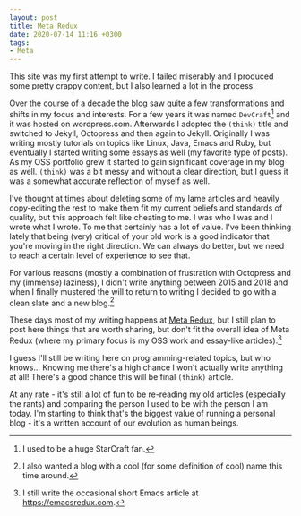 ```yaml
---
layout: post
title: Meta Redux
date: 2020-07-14 11:16 +0300
tags:
- Meta
---
```


This site was my first attempt to write. I failed miserably and I produced some pretty
crappy content, but I also learned a lot in the process.

Over the course of a decade the blog saw quite a few transformations and shifts in my focus and interests.
For a few years it was named `DevCraft`[^1] and it was hosted on wordpress.com. Afterwards
I adopted the `(think)` title and switched to Jekyll, Octopress and then again to Jekyll.
Originally I was writing mostly tutorials on topics like Linux, Java, Emacs and Ruby, but eventually I started writing some essays
as well (my favorite type of posts). As my OSS portfolio grew it started to gain
significant coverage in my blog as well. `(think)` was a bit messy and without a clear
direction, but I guess it was a somewhat accurate reflection of myself as well.

I've thought at times about deleting some of my lame articles and heavily copy-editing
the rest to make them fit my current beliefs and standards of quality, but this approach
felt like cheating to me. I was who I was and I wrote what I wrote. To me that certainly
has a lot of value. I've been thinking lately that being (very) critical of your old work
is a good indicator that you're moving in the right direction. We can always do better,
but we need to reach a certain level of experience to see that.

For various reasons (mostly a combination of frustration with Octopress and my (immense) laziness), I didn't write
anything between 2015 and 2018 and when I finally mustered the will to return to writing
I decided to go with a clean slate and a new blog.[^2]

These days most of my writing happens at [Meta Redux](https://metaredux.com), but
I still plan to post here things that are worth sharing, but don't fit the overall
idea of Meta Redux (where my primary focus is my OSS work and essay-like articles).[^3]

I guess I'll still be writing here on programming-related topics, but who knows...
Knowing me there's a high chance I won't actually write anything at all! There's
a good chance this will be final `(think)` article.

At any rate - it's still a lot of fun to be re-reading my old articles (especially the rants)
and comparing the person I used to be with the person I am today.
I'm starting to think that's the biggest value of running a personal blog - it's
a written account of our evolution as human beings.

[^1]: I used to be a huge StarCraft fan.
[^2]: I also wanted a blog with a cool (for some definition of cool) name this time around.
[^3]: I still write the occasional short Emacs article at <https://emacsredux.com>.

